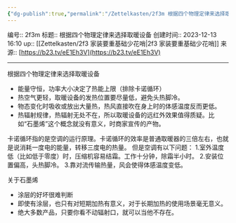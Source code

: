 ```yaml
---
{"dg-publish":true,"permalink":"/Zettelkasten/2f3m 根据四个物理定律来选择取暖设备/","dgPassFrontmatter":true}
---
```


编号:: 2f3m
标题:: 根据四个物理定律来选择取暖设备
创建时间:: 2023-12-13 16:10
up:: [[Zettelkasten/2f3 家装要重基础少花哨\|2f3 家装要重基础少花哨]]
来源:: [https://b23.tv/eE1Eh3V](https://b23.tv/eE1Eh3V)

---

根据四个物理定律来选择取暖设备
- 能量守恒，功率大小决定了热能上限（排除卡诺循环）
- 热空气更轻，取暖设备的发热位置要尽量低，避免头热脚冷。
- 物态变化时吸收或放出大量热，热风直接吹在身上时的体感温度反而更低。
- 热辐射规律，热辐射无处不在，所以取暖设备的远红外效果值得质疑。比如“石墨烯”这个概念就没有意义，时商家宣传的产物。

卡诺循环指的是空调的运行原理。卡诺循环的效率是普通取暖器的三倍左右，也就是说消耗一度电的能量，转移三度电的热量。
但是空调有以下问题：
1.室外温度低（比如低于零度）时，压缩机容易结霜。工作十分钟，除霜半小时。
2.安装位置偏高，头热脚冷。
3.靠对流传输热量，风会使得体感温度变低。

关于石墨烯
- 涂层的好坏很难判断
- 即使有涂层，也只有对短期加热有意义，对于长期加热的使用场景毫无意义。
- 绝大多数产品，只要你看不动辐射口，就可以当他不存在。
